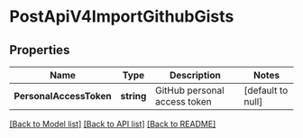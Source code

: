# PostApiV4ImportGithubGists

## Properties
Name | Type | Description | Notes
------------ | ------------- | ------------- | -------------
**PersonalAccessToken** | **string** | GitHub personal access token | [default to null]

[[Back to Model list]](../README.md#documentation-for-models) [[Back to API list]](../README.md#documentation-for-api-endpoints) [[Back to README]](../README.md)


